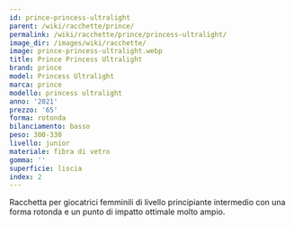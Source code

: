 ```yaml
---
id: prince-princess-ultralight
parent: /wiki/racchette/prince/
permalink: /wiki/racchette/prince/princess-ultralight/
image_dir: /images/wiki/racchette/
image: prince-princess-ultralight.webp
title: Prince Princess Ultralight
brand: prince
model: Princess Ultralight
marca: prince
modello: princess ultralight
anno: '2021'
prezzo: '65'
forma: rotonda
bilanciamento: basso
peso: 300-330
livello: junior
materiale: fibra di vetro
gomma: ''
superficie: liscia
index: 2
---
```

Racchetta per giocatrici femminili di livello principiante intermedio con una forma rotonda e un punto di impatto ottimale molto ampio.